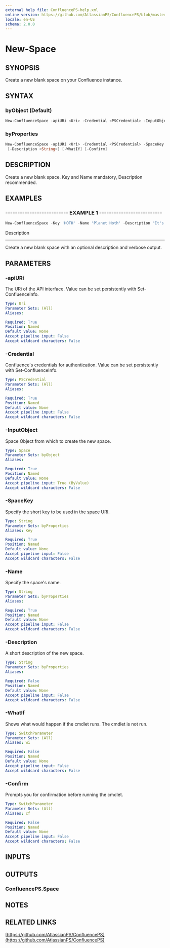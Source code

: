 ```yaml
---
external help file: ConfluencePS-help.xml
online version: https://github.com/AtlassianPS/ConfluencePS/blob/master/docs/en-US/New-Space.md
locale: en-US
schema: 2.0.0
---
```


# New-Space

## SYNOPSIS
Create a new blank space on your Confluence instance.

## SYNTAX

### byObject (Default)
```powershell
New-ConfluenceSpace -apiURi <Uri> -Credential <PSCredential> -InputObject <Space> [-WhatIf] [-Confirm]
```

### byProperties
```powershell
New-ConfluenceSpace -apiURi <Uri> -Credential <PSCredential> -SpaceKey <String> -Name <String>
 [-Description <String>] [-WhatIf] [-Confirm]
```

## DESCRIPTION
Create a new blank space.
Key and Name mandatory, Description recommended.

## EXAMPLES

### -------------------------- EXAMPLE 1 --------------------------
```powershell
New-ConfluenceSpace -Key 'HOTH' -Name 'Planet Hoth' -Description "It's really cold" -Verbose
```

Description

-----------

Create a new blank space with an optional description and verbose output.

## PARAMETERS

### -apiURi
The URi of the API interface.
Value can be set persistently with Set-ConfluenceInfo.

```yaml
Type: Uri
Parameter Sets: (All)
Aliases:

Required: True
Position: Named
Default value: None
Accept pipeline input: False
Accept wildcard characters: False
```

### -Credential
Confluence's credentials for authentication.
Value can be set persistently with Set-ConfluenceInfo.

```yaml
Type: PSCredential
Parameter Sets: (All)
Aliases:

Required: True
Position: Named
Default value: None
Accept pipeline input: False
Accept wildcard characters: False
```

### -InputObject
Space Object from which to create the new space.

```yaml
Type: Space
Parameter Sets: byObject
Aliases:

Required: True
Position: Named
Default value: None
Accept pipeline input: True (ByValue)
Accept wildcard characters: False
```

### -SpaceKey
Specify the short key to be used in the space URI.

```yaml
Type: String
Parameter Sets: byProperties
Aliases: Key

Required: True
Position: Named
Default value: None
Accept pipeline input: False
Accept wildcard characters: False
```

### -Name
Specify the space's name.

```yaml
Type: String
Parameter Sets: byProperties
Aliases:

Required: True
Position: Named
Default value: None
Accept pipeline input: False
Accept wildcard characters: False
```

### -Description
A short description of the new space.

```yaml
Type: String
Parameter Sets: byProperties
Aliases:

Required: False
Position: Named
Default value: None
Accept pipeline input: False
Accept wildcard characters: False
```

### -WhatIf
Shows what would happen if the cmdlet runs.
The cmdlet is not run.

```yaml
Type: SwitchParameter
Parameter Sets: (All)
Aliases: wi

Required: False
Position: Named
Default value: None
Accept pipeline input: False
Accept wildcard characters: False
```

### -Confirm
Prompts you for confirmation before running the cmdlet.

```yaml
Type: SwitchParameter
Parameter Sets: (All)
Aliases: cf

Required: False
Position: Named
Default value: None
Accept pipeline input: False
Accept wildcard characters: False
```

## INPUTS

## OUTPUTS

### ConfluencePS.Space

## NOTES

## RELATED LINKS

[https://github.com/AtlassianPS/ConfluencePS](https://github.com/AtlassianPS/ConfluencePS)
